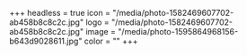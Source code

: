 +++
headless = true
icon = "/media/photo-1582469607702-ab458b8c8c2c.jpg"
logo = "/media/photo-1582469607702-ab458b8c8c2c.jpg"
image = "/media/photo-1595864968156-b643d9028611.jpg"
color = ""
+++
